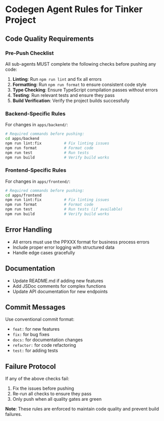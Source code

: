 # Codegen Agent Rules for Tinker Project

## Code Quality Requirements

### Pre-Push Checklist
All sub-agents MUST complete the following checks before pushing any code:

1. **Linting**: Run `npm run lint` and fix all errors
2. **Formatting**: Run `npm run format` to ensure consistent code style
3. **Type Checking**: Ensure TypeScript compilation passes without errors
4. **Testing**: Run relevant tests and ensure they pass
5. **Build Verification**: Verify the project builds successfully

### Backend-Specific Rules
For changes in `apps/backend/`:

```bash
# Required commands before pushing:
cd apps/backend
npm run lint:fix          # Fix linting issues
npm run format            # Format code
npm run test              # Run tests
npm run build             # Verify build works
```

### Frontend-Specific Rules
For changes in `apps/frontend/`:

```bash
# Required commands before pushing:
cd apps/frontend
npm run lint:fix          # Fix linting issues
npm run format            # Format code
npm run test              # Run tests (if available)
npm run build             # Verify build works
```

## Error Handling
- All errors must use the PPXXX format for business process errors
- Include proper error logging with structured data
- Handle edge cases gracefully

## Documentation
- Update README.md if adding new features
- Add JSDoc comments for complex functions
- Update API documentation for new endpoints

## Commit Messages
Use conventional commit format:
- `feat:` for new features
- `fix:` for bug fixes
- `docs:` for documentation changes
- `refactor:` for code refactoring
- `test:` for adding tests

## Failure Protocol
If any of the above checks fail:
1. Fix the issues before pushing
2. Re-run all checks to ensure they pass
3. Only push when all quality gates are green

**Note**: These rules are enforced to maintain code quality and prevent build failures.

